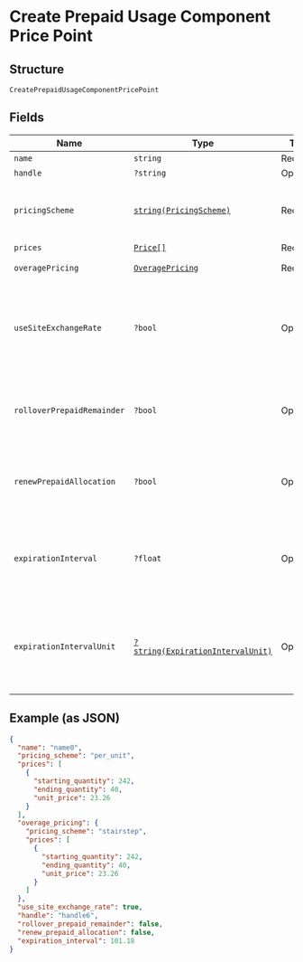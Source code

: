 
# Create Prepaid Usage Component Price Point

## Structure

`CreatePrepaidUsageComponentPricePoint`

## Fields

| Name | Type | Tags | Description | Getter | Setter |
|  --- | --- | --- | --- | --- | --- |
| `name` | `string` | Required | - | getName(): string | setName(string name): void |
| `handle` | `?string` | Optional | - | getHandle(): ?string | setHandle(?string handle): void |
| `pricingScheme` | [`string(PricingScheme)`](../../doc/models/pricing-scheme.md) | Required | The identifier for the pricing scheme. See [Product Components](https://help.chargify.com/products/product-components.html) for an overview of pricing schemes. | getPricingScheme(): string | setPricingScheme(string pricingScheme): void |
| `prices` | [`Price[]`](../../doc/models/price.md) | Required | - | getPrices(): array | setPrices(array prices): void |
| `overagePricing` | [`OveragePricing`](../../doc/models/overage-pricing.md) | Required | - | getOveragePricing(): OveragePricing | setOveragePricing(OveragePricing overagePricing): void |
| `useSiteExchangeRate` | `?bool` | Optional | Whether to use the site level exchange rate or define your own prices for each currency if you have multiple currencies defined on the site.<br><br>**Default**: `true` | getUseSiteExchangeRate(): ?bool | setUseSiteExchangeRate(?bool useSiteExchangeRate): void |
| `rolloverPrepaidRemainder` | `?bool` | Optional | (only for prepaid usage components) Boolean which controls whether or not remaining units should be rolled over to the next period | getRolloverPrepaidRemainder(): ?bool | setRolloverPrepaidRemainder(?bool rolloverPrepaidRemainder): void |
| `renewPrepaidAllocation` | `?bool` | Optional | (only for prepaid usage components) Boolean which controls whether or not the allocated quantity should be renewed at the beginning of each period | getRenewPrepaidAllocation(): ?bool | setRenewPrepaidAllocation(?bool renewPrepaidAllocation): void |
| `expirationInterval` | `?float` | Optional | (only for prepaid usage components where rollover_prepaid_remainder is true) The number of `expiration_interval_unit`s after which rollover amounts should expire | getExpirationInterval(): ?float | setExpirationInterval(?float expirationInterval): void |
| `expirationIntervalUnit` | [`?string(ExpirationIntervalUnit)`](../../doc/models/expiration-interval-unit.md) | Optional | (only for prepaid usage components where rollover_prepaid_remainder is true) A string representing the expiration interval unit for this component, either month or day | getExpirationIntervalUnit(): ?string | setExpirationIntervalUnit(?string expirationIntervalUnit): void |

## Example (as JSON)

```json
{
  "name": "name0",
  "pricing_scheme": "per_unit",
  "prices": [
    {
      "starting_quantity": 242,
      "ending_quantity": 40,
      "unit_price": 23.26
    }
  ],
  "overage_pricing": {
    "pricing_scheme": "stairstep",
    "prices": [
      {
        "starting_quantity": 242,
        "ending_quantity": 40,
        "unit_price": 23.26
      }
    ]
  },
  "use_site_exchange_rate": true,
  "handle": "handle6",
  "rollover_prepaid_remainder": false,
  "renew_prepaid_allocation": false,
  "expiration_interval": 101.18
}
```

